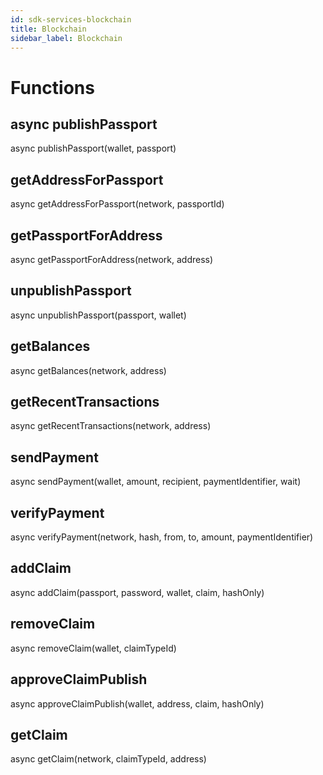 ```yaml
---
id: sdk-services-blockchain
title: Blockchain
sidebar_label: Blockchain
---
```


# Functions

## async publishPassport

async publishPassport(wallet, passport)

## getAddressForPassport

async getAddressForPassport(network, passportId)

## getPassportForAddress

async getPassportForAddress(network, address)

## unpublishPassport

async unpublishPassport(passport, wallet)

## getBalances

async getBalances(network, address)

## getRecentTransactions

async getRecentTransactions(network, address) 

## sendPayment

async sendPayment(wallet, amount, recipient, paymentIdentifier, wait)

## verifyPayment

async verifyPayment(network, hash, from, to, amount, paymentIdentifier)

## addClaim

async addClaim(passport, password, wallet, claim, hashOnly) 

## removeClaim

async removeClaim(wallet, claimTypeId)

## approveClaimPublish

async approveClaimPublish(wallet, address, claim, hashOnly)

## getClaim

async getClaim(network, claimTypeId, address) 



